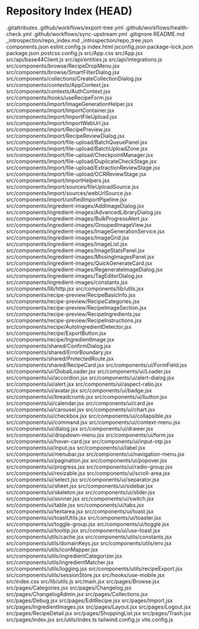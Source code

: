 # Repository Index (HEAD)

.gitattributes
.github/workflows/export-tree.yml
.github/workflows/health-check.yml
.github/workflows/sync-upstream.yml
.gitignore
README.md
_introspection/repo_index.md
_introspection/repo_tree.json
components.json
eslint.config.js
index.html
jsconfig.json
package-lock.json
package.json
postcss.config.js
src/App.css
src/App.jsx
src/api/base44Client.js
src/api/entities.js
src/api/integrations.js
src/components/browse/RecipeDropMenu.jsx
src/components/browse/SmartFilterDialog.jsx
src/components/collections/CreateCollectionDialog.jsx
src/components/contexts/AppContext.jsx
src/components/contexts/AuthContext.jsx
src/components/hooks/useRecipeForm.jsx
src/components/import/ImageGenerationHelper.jsx
src/components/import/ImportContainer.jsx
src/components/import/ImportFileUpload.jsx
src/components/import/ImportWebUrl.jsx
src/components/import/RecipePreview.jsx
src/components/import/RecipeReviewDialog.jsx
src/components/import/file-upload/BatchQueuePanel.jsx
src/components/import/file-upload/BatchUploadZone.jsx
src/components/import/file-upload/CheckpointManager.jsx
src/components/import/file-upload/DuplicateCheckStage.jsx
src/components/import/file-upload/ExtractionReviewStage.jsx
src/components/import/file-upload/OCRReviewStage.jsx
src/components/import/importHelpers.jsx
src/components/import/sources/fileUploadSource.jsx
src/components/import/sources/webUrlSource.jsx
src/components/import/unifiedImportPipeline.jsx
src/components/ingredient-images/AddImageDialog.jsx
src/components/ingredient-images/AdvancedLibraryDialog.jsx
src/components/ingredient-images/BulkProgressAlert.jsx
src/components/ingredient-images/GroupedImageView.jsx
src/components/ingredient-images/ImageGenerationService.jsx
src/components/ingredient-images/ImageGrid.jsx
src/components/ingredient-images/ImageList.jsx
src/components/ingredient-images/ImageStatsPanel.jsx
src/components/ingredient-images/MissingImagesPanel.jsx
src/components/ingredient-images/QuickGenerateCard.jsx
src/components/ingredient-images/RegenerateImageDialog.jsx
src/components/ingredient-images/TagEditorDialog.jsx
src/components/ingredient-images/constants.jsx
src/components/lib/http.jsx
src/components/lib/utils.jsx
src/components/recipe-preview/RecipeBasicInfo.jsx
src/components/recipe-preview/RecipeCategories.jsx
src/components/recipe-preview/RecipeImageSection.jsx
src/components/recipe-preview/RecipeIngredients.jsx
src/components/recipe-preview/RecipeInstructions.jsx
src/components/recipe/AutoIngredientDetector.jsx
src/components/recipe/ExportButton.jsx
src/components/recipe/IngredientImage.jsx
src/components/shared/ConfirmDialog.jsx
src/components/shared/ErrorBoundary.jsx
src/components/shared/ProtectedRoute.jsx
src/components/shared/RecipeCard.jsx
src/components/ui/FormField.jsx
src/components/ui/GlobalLoader.jsx
src/components/ui/Loader.jsx
src/components/ui/accordion.jsx
src/components/ui/alert-dialog.jsx
src/components/ui/alert.jsx
src/components/ui/aspect-ratio.jsx
src/components/ui/avatar.jsx
src/components/ui/badge.jsx
src/components/ui/breadcrumb.jsx
src/components/ui/button.jsx
src/components/ui/calendar.jsx
src/components/ui/card.jsx
src/components/ui/carousel.jsx
src/components/ui/chart.jsx
src/components/ui/checkbox.jsx
src/components/ui/collapsible.jsx
src/components/ui/command.jsx
src/components/ui/context-menu.jsx
src/components/ui/dialog.jsx
src/components/ui/drawer.jsx
src/components/ui/dropdown-menu.jsx
src/components/ui/form.jsx
src/components/ui/hover-card.jsx
src/components/ui/input-otp.jsx
src/components/ui/input.jsx
src/components/ui/label.jsx
src/components/ui/menubar.jsx
src/components/ui/navigation-menu.jsx
src/components/ui/pagination.jsx
src/components/ui/popover.jsx
src/components/ui/progress.jsx
src/components/ui/radio-group.jsx
src/components/ui/resizable.jsx
src/components/ui/scroll-area.jsx
src/components/ui/select.jsx
src/components/ui/separator.jsx
src/components/ui/sheet.jsx
src/components/ui/sidebar.jsx
src/components/ui/skeleton.jsx
src/components/ui/slider.jsx
src/components/ui/sonner.jsx
src/components/ui/switch.jsx
src/components/ui/table.jsx
src/components/ui/tabs.jsx
src/components/ui/textarea.jsx
src/components/ui/toast.jsx
src/components/ui/toastUtils.jsx
src/components/ui/toaster.jsx
src/components/ui/toggle-group.jsx
src/components/ui/toggle.jsx
src/components/ui/tooltip.jsx
src/components/ui/use-toast.jsx
src/components/utils/cache.jsx
src/components/utils/constants.jsx
src/components/utils/domainKeys.jsx
src/components/utils/env.jsx
src/components/utils/iconMapper.jsx
src/components/utils/ingredientCategorizer.jsx
src/components/utils/ingredientMatcher.jsx
src/components/utils/logging.jsx
src/components/utils/recipeExport.jsx
src/components/utils/sessionStore.jsx
src/hooks/use-mobile.jsx
src/index.css
src/lib/utils.js
src/main.jsx
src/pages/Browse.jsx
src/pages/Categories.jsx
src/pages/Changelog.jsx
src/pages/ChangelogAdmin.jsx
src/pages/Collections.jsx
src/pages/Debug.jsx
src/pages/EditRecipe.jsx
src/pages/Import.jsx
src/pages/IngredientImages.jsx
src/pages/Layout.jsx
src/pages/Logout.jsx
src/pages/RecipeDetail.jsx
src/pages/ShoppingList.jsx
src/pages/Trash.jsx
src/pages/index.jsx
src/utils/index.ts
tailwind.config.js
vite.config.js
